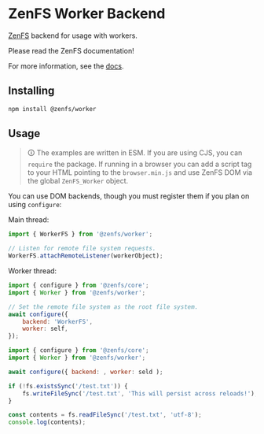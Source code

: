 # ZenFS Worker Backend

[ZenFS](https://github.com/zen-fs/core) backend for usage with workers.

Please read the ZenFS documentation!

For more information, see the [docs](https://zen-fs.github.io/worker).

## Installing

```sh
npm install @zenfs/worker
```

## Usage

> 🛈 The examples are written in ESM. If you are using CJS, you can `require` the package. If running in a browser you can add a script tag to your HTML pointing to the `browser.min.js` and use ZenFS DOM via the global `ZenFS_Worker` object.

You can use DOM backends, though you must register them if you plan on using `configure`:

Main thread:

```js
import { WorkerFS } from '@zenfs/worker';

// Listen for remote file system requests.
WorkerFS.attachRemoteListener(workerObject);
```

Worker thread:

```js
import { configure } from '@zenfs/core';
import { Worker } from '@zenfs/worker';

// Set the remote file system as the root file system.
await configure({
	backend: 'WorkerFS',
	worker: self,
});
```

```js
import { configure } from '@zenfs/core';
import { Worker } from '@zenfs/worker';

await configure({ backend: , worker: seld );

if (!fs.existsSync('/test.txt')) {
	fs.writeFileSync('/test.txt', 'This will persist across reloads!');
}

const contents = fs.readFileSync('/test.txt', 'utf-8');
console.log(contents);
```
